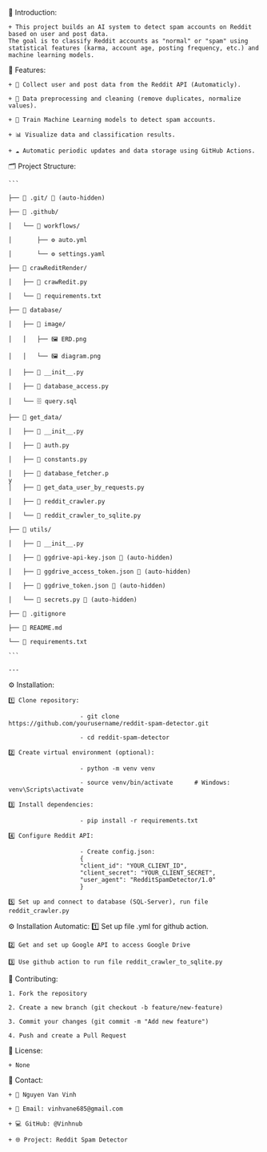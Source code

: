 🧠 Introduction:

    + This project builds an AI system to detect spam accounts on Reddit based on user and post data.
    The goal is to classify Reddit accounts as "normal" or "spam" using statistical features (karma, account age, posting frequency, etc.) and machine learning models.


🚀 Features:

    + 🧩 Collect user and post data from the Reddit API (Automaticly).

    + 🧮 Data preprocessing and cleaning (remove duplicates, normalize values).

    + 🤖 Train Machine Learning models to detect spam accounts.

    + 📊 Visualize data and classification results.

    + ☁️ Automatic periodic updates and data storage using GitHub Actions.


🗂️ Project Structure:

    ```
    
    ├── 📁 .git/ 🚫 (auto-hidden)

    ├── 📁 .github/

    │   └── 📁 workflows/

    │       ├── ⚙️ auto.yml

    │       └── ⚙️ settings.yaml

    ├── 📁 crawReditRender/

    │   ├── 🐍 crawRedit.py

    │   └── 📄 requirements.txt

    ├── 📁 database/

    │   ├── 📁 image/

    │   │   ├── 🖼️ ERD.png

    │   │   └── 🖼️ diagram.png

    │   ├── 🐍 __init__.py

    │   ├── 🐍 database_access.py

    │   └── 🗄️ query.sql

    ├── 📁 get_data/

    │   ├── 🐍 __init__.py

    │   ├── 🐍 auth.py

    │   ├── 🐍 constants.py

    │   ├── 🐍 database_fetcher.p
    y
    │   ├── 🐍 get_data_user_by_requests.py

    │   ├── 🐍 reddit_crawler.py

    │   └── 🐍 reddit_crawler_to_sqlite.py

    ├── 📁 utils/

    │   ├── 🐍 __init__.py

    │   ├── 📄 ggdrive-api-key.json 🚫 (auto-hidden)

    │   ├── 📄 ggdrive_access_token.json 🚫 (auto-hidden)

    │   ├── 📄 ggdrive_token.json 🚫 (auto-hidden)

    │   └── 🐍 secrets.py 🚫 (auto-hidden)

    ├── 🚫 .gitignore

    ├── 📖 README.md

    └── 📄 requirements.txt

    ```

    ---


⚙️ Installation:

    1️⃣ Clone repository: 

                        - git clone https://github.com/yourusername/reddit-spam-detector.git

                        - cd reddit-spam-detector

    2️⃣ Create virtual environment (optional):

                        - python -m venv venv

                        - source venv/bin/activate      # Windows: venv\Scripts\activate

    3️⃣ Install dependencies:

                        - pip install -r requirements.txt

    4️⃣ Configure Reddit API:
    
                        - Create config.json:
                        {
                        "client_id": "YOUR_CLIENT_ID",
                        "client_secret": "YOUR_CLIENT_SECRET",
                        "user_agent": "RedditSpamDetector/1.0"
                        }
    
    5️⃣ Set up and connect to database (SQL-Server), run file reddit_crawler.py 

⚙️ Installation Automatic:
    1️⃣ Set up file .yml for github action. 

    2️⃣ Get and set up Google API to access Google Drive

    3️⃣ Use github action to run file reddit_crawler_to_sqlite.py

🤝 Contributing:

    1. Fork the repository

    2. Create a new branch (git checkout -b feature/new-feature)

    3. Commit your changes (git commit -m "Add new feature")

    4. Push and create a Pull Request


📜 License:

    + None


📧 Contact:

    + 👤 Nguyen Van Vinh

    + 📩 Email: vinhvane685@gmail.com

    + 💻 GitHub: @Vinhnub

    + 🌐 Project: Reddit Spam Detector